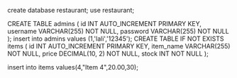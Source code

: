  create database restaurant;
  use  restaurant;

CREATE TABLE admins (
    id INT AUTO_INCREMENT PRIMARY KEY,
        username VARCHAR(255) NOT NULL,
        password VARCHAR(255) NOT NULL
   );
insert into admins values (1,'lali','12345');
CREATE TABLE IF NOT EXISTS items (
    id INT AUTO_INCREMENT PRIMARY KEY,
    item_name VARCHAR(255) NOT NULL,
    price DECIMAL(10, 2) NOT NULL,
    stock INT NOT NULL
    );


  insert into items values(4,"Item 4",20.00,30);